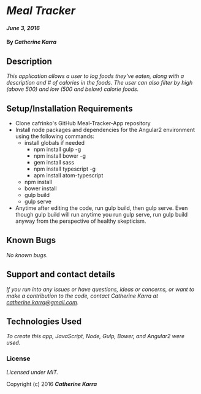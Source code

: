 # _Meal Tracker_

#### _June 3, 2016_

#### By _**Catherine Karra**_

## Description

_This application allows a user to log foods they've eaten, along with a description and # of calories in the foods. The user can also filter by high (above 500) and low (500 and below) calorie foods._

## Setup/Installation Requirements

* Clone cafrinko's GitHub Meal-Tracker-App repository
* Install node packages and dependencies for the Angular2 environment using the following commands:
  * install globals if needed
    * npm install gulp -g
    * npm install bower -g
    * gem install sass
    * npm install typescript -g
    * apm install atom-typescript
  * npm install
  * bower install
  * gulp build
  * gulp serve
* Anytime after editing the code, run gulp build, then gulp serve. Even though gulp build will run anytime you run gulp serve, run gulp build anyway from the perspective of healthy skepticism.

## Known Bugs

_No known bugs._

## Support and contact details

_If you run into any issues or have questions, ideas or concerns, or want to make a contribution to the code, contact Catherine Karra at catherine.karra@gmail.com._

## Technologies Used

_To create this app, JavaScript, Node, Gulp, Bower, and Angular2 were used._

### License

*Licensed under MIT.*

Copyright (c) 2016 **_Catherine Karra_**
